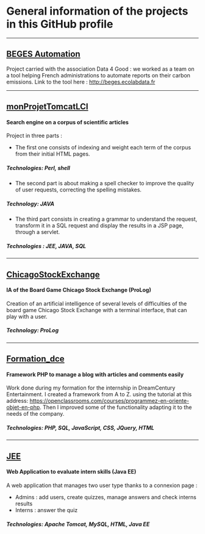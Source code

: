 # General information of the projects in this GitHub profile

------------

## [BEGES Automation](https://github.com/dataforgoodfr/batch7_beges "Go to project repository")
Project carried with the association Data 4 Good :
we worked as a team on a tool helping French administrations to automate reports on their carbon emissions.
Link to the tool here : http://beges.ecolabdata.fr

---------------

## [monProjetTomcatLCI](https://github.com/ArtusVuatrin/monProjetTomcatLCI "Go to project repository")
#### Search engine on a corpus of scientific articles

Project in three parts :
- The first one consists of indexing and weight each term of the corpus from their initial HTML pages.

##### Technologies: Perl, shell
- The second part is about making a spell checker to improve the quality of user requests, correcting the spelling mistakes.

##### Technology: JAVA
- The third part consists in creating a grammar to understand the request, transform it in a SQL request and display the results in a JSP page, through a servlet.

##### Technologies : JEE, JAVA, SQL

------------
## [ChicagoStockExchange](https://github.com/ArtusVuatrin/ChicagoStockExchange "Go to project repository")
#### IA of the Board Game Chicago Stock Exchange (ProLog)

Creation of an artificial intelligence of several levels of difficulties of the board game Chicago Stock Exchange with a terminal interface, that can play with a user.
##### Technology: ProLog



------------
## [Formation_dce](https://github.com/ArtusVuatrin/formation_dce "Go to project repository")
#### Framework PHP to manage a blog with articles and comments easily

Work done during my formation for the internship in DreamCentury Entertainment. I created a framework from A to Z.
using the tutorial at this address: https://openclassrooms.com/courses/programmez-en-oriente-objet-en-php. Then I 
improved some of the functionality adapting it to the needs of the company.

##### Technologies: PHP, SQL, JavaScript, CSS, JQuery, HTML



------------

## [JEE](https://github.com/ArtusVuatrin/JEE "Go to project repository")
#### Web Application to evaluate intern skills (Java EE)

A web application that manages two user type thanks to a connexion page :
- Admins : add users, create quizzes, manage answers and check interns results
- Interns : answer the quiz

##### Technologies: Apache Tomcat, MySQL, HTML, Java EE



